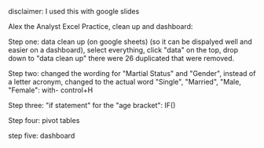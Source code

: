 disclaimer: I used this with google slides




Alex the Analyst Excel Practice, clean up and dashboard:

Step one: data clean up (on google sheets) (so it can be dispalyed well and easier on a dashboard), select everything, click "data" on the top, drop down to "data clean up"
there were 26 duplicated that were removed.

Step two: changed the wording for "Martial Status" and "Gender", instead of a letter acronym, changed to the actual word "Single", "Married", "Male, "Female":
with- control+H

Step three: "if statement" for the "age bracket":
IF()

Step four: pivot tables

step five: dashboard
